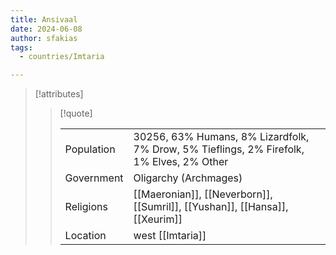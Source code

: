 ```yaml
---
title: Ansivaal
date: 2024-06-08
author: sfakias
tags:
  - countries/Imtaria

---
```

> [!attributes]
> 
> > [!quote]
> >
> > | | |
> > | --- | --- |
> > | Population | 30256, 63% Humans, 8% Lizardfolk, 7% Drow, 5% Tieflings, 2% Firefolk, 1% Elves, 2% Other |
> > | Government | Oligarchy (Archmages) |
> > | Religions | [[Maeronian]], [[Neverborn]], [[Sumril]], [[Yushan]], [[Hansa]], [[Xeurim]] |
> > | Location | west [[Imtaria]] |
